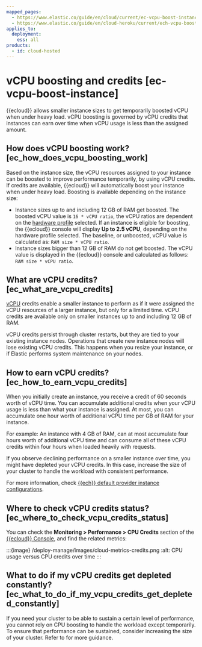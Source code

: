 ```yaml
---
mapped_pages:
  - https://www.elastic.co/guide/en/cloud/current/ec-vcpu-boost-instance.html
  - https://www.elastic.co/guide/en/cloud-heroku/current/ech-vcpu-boost-instance.html
applies_to:
  deployment:
    ess: all
products:
  - id: cloud-hosted
---
```


# vCPU boosting and credits [ec-vcpu-boost-instance]

{{ecloud}} allows smaller instance sizes to get temporarily boosted vCPU when under heavy load. vCPU boosting is governed by vCPU credits that instances can earn over time when vCPU usage is less than the assigned amount.


## How does vCPU boosting work? [ec_how_does_vcpu_boosting_work]

Based on the instance size, the vCPU resources assigned to your instance can be boosted to improve performance temporarily, by using vCPU credits. If credits are available, {{ecloud}} will automatically boost your instance when under heavy load. Boosting is available depending on the instance size:

* Instance sizes up to and including 12 GB of RAM get boosted. The boosted vCPU value is `16 * vCPU ratio`, the vCPU ratios are dependent on the [hardware profile](cloud://reference/cloud-hosted/hardware.md#ec-getting-started-configurations) selected. If an instance is eligible for boosting, the {{ecloud}} console will display **Up to 2.5 vCPU**, depending on the hardware profile selected. The baseline, or unboosted, vCPU value is calculated as: `RAM size * vCPU ratio`.
* Instance sizes bigger than 12 GB of RAM do not get boosted. The vCPU value is displayed in the {{ecloud}} console and calculated as follows: `RAM size * vCPU ratio`.


## What are vCPU credits? [ec_what_are_vcpu_credits]

[vCPU](/reference/glossary/index.md#glossary-vcpu) credits enable a smaller instance to perform as if it were assigned the vCPU resources of a larger instance, but only for a limited time. vCPU credits are available only on smaller instances up to and including 12 GB of RAM.

vCPU credits persist through cluster restarts, but they are tied to your existing instance nodes. Operations that create new instance nodes will lose existing vCPU credits. This happens when you resize your instance, or if Elastic performs system maintenance on your nodes.


## How to earn vCPU credits? [ec_how_to_earn_vcpu_credits]

When you initially create an instance, you receive a credit of 60 seconds worth of vCPU time. You can accumulate additional credits when your vCPU usage is less than what your instance is assigned. At most, you can accumulate one hour worth of additional vCPU time per GB of RAM for your instance.

For example: An instance with 4 GB of RAM, can at most accumulate four hours worth of additional vCPU time and can consume all of these vCPU credits within four hours when loaded heavily with requests.

If you observe declining performance on a smaller instance over time, you might have depleted your vCPU credits. In this case, increase the size of your cluster to handle the workload with consistent performance.

For more information, check [{{ech}} default provider instance configurations](cloud://reference/cloud-hosted/hardware.md#ec-getting-started-configurations).


## Where to check vCPU credits status? [ec_where_to_check_vcpu_credits_status]

You can check the **Monitoring > Performance > CPU Credits** section of the [{{ecloud}} Console](https://cloud.elastic.co?page=docs&placement=docs-body), and find the related metrics:

:::{image} /deploy-manage/images/cloud-metrics-credits.png
:alt: CPU usage versus CPU credits over time
:::


## What to do if my vCPU credits get depleted constantly? [ec_what_to_do_if_my_vcpu_credits_get_depleted_constantly]

If you need your cluster to be able to sustain a certain level of performance, you cannot rely on CPU boosting to handle the workload except temporarily. To ensure that performance can be sustained, consider increasing the size of your cluster. Refer to [](/troubleshoot/monitoring/performance.md) for more guidance.


